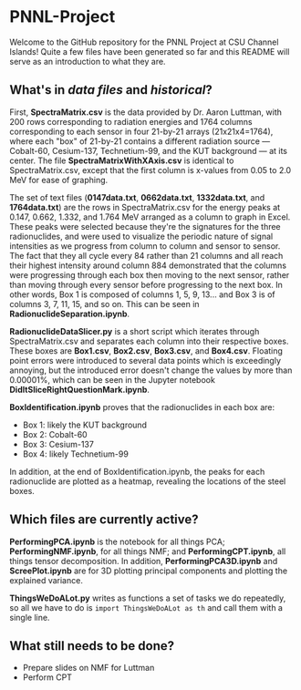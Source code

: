 # PNNL-Project
  Welcome to the GitHub repository for the PNNL Project at CSU Channel Islands! Quite a few files have been generated so far and this README will serve as an introduction to what they are.
  
  ## What's in *data files* and *historical*?
  
  First, **SpectraMatrix.csv** is the data provided by Dr. Aaron Luttman, with 200 rows corresponding to radiation energies and 1764 columns corresponding to each sensor in four 21-by-21 arrays (21x21x4=1764), where each "box" of 21-by-21 contains a different radiation source &mdash; Cobalt-60, Cesium-137, Technetium-99, and the KUT background &mdash; at its center. The file **SpectraMatrixWithXAxis.csv** is identical to SpectraMatrix.csv, except that the first column is x-values from 0.05 to 2.0 MeV for ease of graphing.
  
  The set of text files (**0147data.txt**, **0662data.txt**, **1332data.txt**, and **1764data.txt**) are the rows in SpectraMatrix.csv for the energy peaks at 0.147, 0.662, 1.332, and 1.764 MeV arranged as a column to graph in Excel. These peaks were selected because they're the signatures for the three radionuclides, and were used to visualize the periodic nature of signal intensities as we progress from column to column and sensor to sensor. The fact that they all cycle every 84 rather than 21 columns and all reach their highest intensity around column 884 demonstrated that the columns were progressing through each box then moving to the next sensor, rather than moving through every sensor before progressing to the next box. In other words, Box 1 is composed of columns 1, 5, 9, 13... and Box 3 is of columns 3, 7, 11, 15, and so on. This can be seen in **RadionuclideSeparation.ipynb**.
  
  **RadionuclideDataSlicer.py** is a short script which iterates through SpectraMatrix.csv and separates each column into their respective boxes. These boxes are **Box1.csv**, **Box2.csv**, **Box3.csv**, and **Box4.csv**. Floating point errors were introduced to several data points which is exceedingly annoying, but the introduced error doesn't change the values by more than 0.00001%, which can be seen in the Jupyter notebook **DidItSliceRightQuestionMark.ipynb**.
  
  **BoxIdentification.ipynb** proves that the radionuclides in each box are:
  - Box 1: likely the KUT background
  - Box 2: Cobalt-60
  - Box 3: Cesium-137
  - Box 4: likely Technetium-99
  
  In addition, at the end of BoxIdentification.ipynb, the peaks for each radionuclide are plotted as a heatmap, revealing the locations of the steel boxes.
  
  ## Which files are currently active?
  
  **PerformingPCA.ipynb** is the notebook for all things PCA; **PerformingNMF.ipynb**, for all things NMF; and **PerformingCPT.ipynb**, all things tensor decomposition. In addition, **PerformingPCA3D.ipynb** and **ScreePlot.ipynb** are for 3D plotting principal components and plotting the explained variance.
  
  **ThingsWeDoALot.py** writes as functions a set of tasks we do repeatedly, so all we have to do is ```import ThingsWeDoALot as th``` and call them with a single line.
  
  ## What still needs to be done?
  
  - Prepare slides on NMF for Luttman
  - Perform CPT
  
